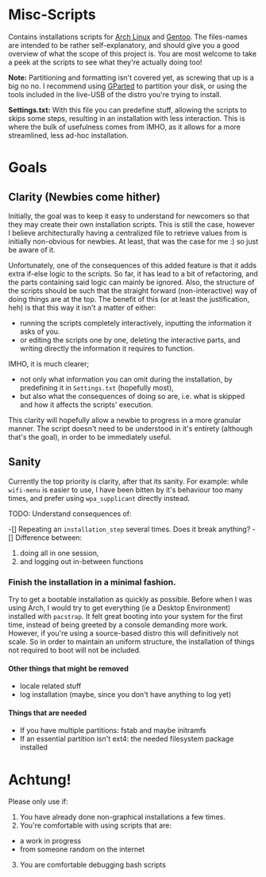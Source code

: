 # Misc-Scripts
Contains installations scripts for [Arch Linux][url1] and [Gentoo][url2].
The files-names are intended to be rather self-explanatory, and should give you a good overview of what the scope of this project is.
You are most welcome to take a peek at the scripts to see what they're actually doing too!

**Note:** Partitioning and formatting isn't covered yet, as screwing that up is a big no no.
I recommend using [GParted][url3] to partition your disk, or using the tools included in the live-USB of the distro you're trying to install.

**Settings.txt:** With this file you can predefine stuff, allowing the scripts to skips some steps, resulting in an installation with less interaction.
This is where the bulk of usefulness comes from IMHO, as it allows for a more streamlined, less ad-hoc installation.

# Goals
## Clarity (Newbies come hither)
Initially, the goal was to keep it easy to understand for newcomers so that they may create their own installation scripts.
This is still the case, however I believe architecturally having a centralized file to retrieve values from is initially non-obvious for newbies.
At least, that was the case for me :) so just be aware of it.

Unfortunately, one of the consequences of this added feature is that it adds extra if-else logic to the scripts.
So far, it has lead to a bit of refactoring, and the parts containing said logic can mainly be ignored.
Also, the structure of the scripts should be such that the straight forward (non-interactive) way of doing things are at the top.
The benefit of this (or at least the justification, heh) is that this way it isn't a matter of either:

- running the scripts completely interactively, inputting the information it asks of you.
- or editing the scripts one by one, deleting the interactive parts, and writing directly the information it requires to function.

IMHO, it is much clearer;

- not only what information you can omit during the installation, by predefining it in `Settings.txt` (hopefully most),
- but also what the consequences of doing so are, i.e. what is skipped and how it affects the scripts' execution.

This clarity will hopefully allow a newbie to progress in a more granular manner.
The script doesn't need to be understood in it's entirety (although that's the goal), in order to be immediately useful.

## Sanity
Currently the top priority is clarity, after that its sanity.
For example:
while `wifi-menu` is easier to use,
I have been bitten by it's behaviour too many times,
and prefer using `wpa_supplicant` directly instead.

TODO: Understand consequences of:

-[] Repeating an `installation_step` several times. Does it break anything?
-[] Difference between:
  1.  doing all in one session,
  2.  and logging out in-between functions


### Finish the installation in a minimal fashion.
Try to get a bootable installation as quickly as possible.
Before when I was using Arch, I would try to get everything (ie a Desktop Environment) installed with `pacstrap`.
It felt great booting into your system for the first time, instead of being greeted by a console demanding more work.
However, if you're using a source-based distro this will definitively not scale.
So in order to maintain an uniform structure, the installation of things not required to boot will not be included.

#### Other things that might be removed
- locale related stuff
- log installation (maybe, since you don't have anything to log yet)

#### Things that are needed
- If you have multiple partitions: fstab and maybe initramfs
- If an essential partition isn't ext4: the needed filesystem package installed

# Achtung!
Please only use if:

1. You have already done non-graphical installations a few times.
2. You're comfortable with using scripts that are:
  - a work in progress
  - from someone random on the internet
3. You are comfortable debugging bash scripts


[url1]: https://wiki.archlinux.org/index.php/Installation_guide
[url2]: https://wiki.gentoo.org/wiki/Handbook:Main_Page
[url3]: http://gparted.org/livecd.php
